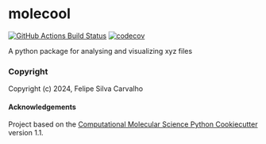 molecool
==============================
[//]: # (Badges)
[![GitHub Actions Build Status](https://github.com/REPLACE_WITH_OWNER_ACCOUNT/molecool/workflows/CI/badge.svg)](https://github.com/REPLACE_WITH_OWNER_ACCOUNT/molecool/actions?query=workflow%3ACI)
[![codecov](https://codecov.io/gh/REPLACE_WITH_OWNER_ACCOUNT/molecool/branch/main/graph/badge.svg)](https://codecov.io/gh/REPLACE_WITH_OWNER_ACCOUNT/molecool/branch/main)


A python package for analysing and visualizing xyz files

### Copyright

Copyright (c) 2024, Felipe Silva Carvalho


#### Acknowledgements
 
Project based on the 
[Computational Molecular Science Python Cookiecutter](https://github.com/molssi/cookiecutter-cms) version 1.1.
